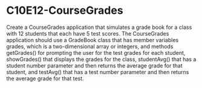 # C10E12-CourseGrades
Create a CourseGrades application that simulates a grade book for a class with 12 students that each have  5 test scores. The CourseGrades application should use a GradeBook class that has member variables  grades, which is a two-dimensional array or integers, and methods getGrades() for prompting the user  for the test grades for each student, showGrades() that displays the grades for the class, studentAvg()  that has a student number parameter and then returns the average grade for that student, and testAvg()  that has a test number parameter and then returns the average grade for that test.
